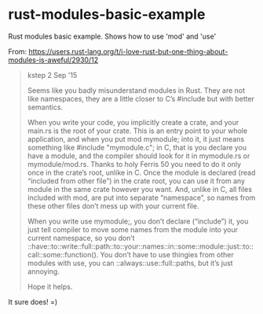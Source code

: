 # rust-modules-basic-example
Rust modules basic example. Shows how to use 'mod' and 'use'

From:
https://users.rust-lang.org/t/i-love-rust-but-one-thing-about-modules-is-aweful/2930/12

>kstep 2 Sep '15
>
>Seems like you badly misunderstand modules in Rust. They are not like namespaces, they are a little closer to C’s #include but with better semantics.
>
>When you write your code, you implicitly create a crate, and your main.rs is the root of your crate. This is an entry point to your whole application, and when you put mod mymodule; into it, it just means something like #include "mymodule.c"; in C, that is you declare you have a module, and the compiler should look for it in mymodule.rs or mymodule/mod.rs. Thanks to holy Ferris 50 you need to do it only once in the crate’s root, unlike in C. Once the module is declared (read “included from other file”) in the crate root, you can use it from any module in the same crate however you want. And, unlike in C, all files included with mod, are put into separate “namespace”, so names from these other files don’t mess up with your current file.
>
>When you write use mymodule;, you don’t declare (“include”) it, you just tell compiler to move some names from the module into your current namespace, so you don’t ::have::to::write::full::path::to::your::names::in::some::module::just::to::call::some::function(). You don’t have to use thingies from other modules with use, you can ::always::use::full::paths, but it’s just annoying.
>
>Hope it helps.

It sure does! =)
